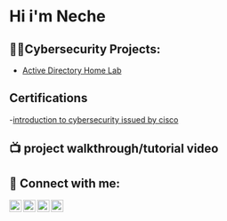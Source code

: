 <h1>Hi i'm Neche</a></h1>

<h2>👨‍💻Cybersecurity Projects:</h2>

 - [Active Directory Home Lab](https://github.com/joshmadakor1/Algorithms-Practice)


<h2>Certifications</h2>

-[introduction to cybersecurity issued by cisco](https://www.credly.com/badges/bc46596b-060a-4e4c-9461-baa34c25d47b/public_url)


<h2>📺 project walkthrough/tutorial video </h2>


<h2> 🤳 Connect with me:</h2>

[<img align="left" alt="JoshMadakor | YouTube" width="22px" src="https://cdn.jsdelivr.net/npm/simple-icons@v3/icons/youtube.svg" />][youtube]
[<img align="left" alt="JoshMadakor | Twitter" width="22px" src="https://cdn.jsdelivr.net/npm/simple-icons@v3/icons/twitter.svg" />][twitter]
[<img align="left" alt="chinecheremogbunwobodo | LinkedIn" width="22px" src="https://cdn.jsdelivr.net/npm/simple-icons@v3/icons/linkedin.svg" />][linkedin]
[<img align="left" alt="JoshMadakor | Instagram" width="22px" src="https://cdn.jsdelivr.net/npm/simple-icons@v3/icons/instagram.svg" />][instagram]

[twitter]: https://twitter.com/joshmadakor
[youtube]: https://www.youtube.com/c/joshmadakor
[instagram]: https://www.instagram.com/joshmadakor/
[linkedin]: https://linkedin.com/in/chinecheremogbunwobodo/


<!--
